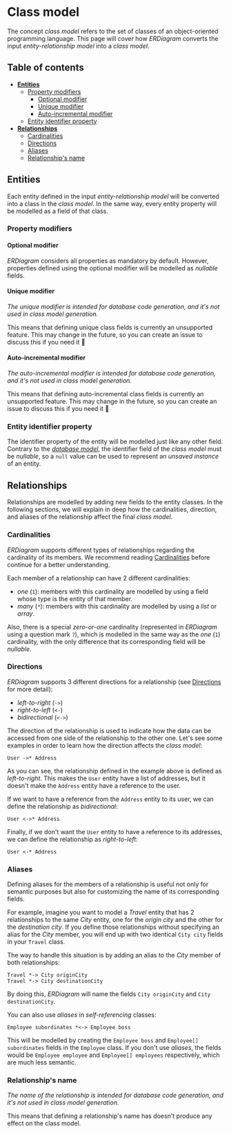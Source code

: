 # Class model

The concept _class model_ refers to the set of classes of an object-oriented programming language. This page will cover
how _ERDiagram_ converts the input _entity-relationship model_ into a _class model_.

## Table of contents

* **[Entities](#entities)**
    + [Property modifiers](#property-modifiers)
        + [Optional modifier](#optional-modifier)
        + [Unique modifier](#unique-modifier)
        + [Auto-incremental modifier](#auto-incremental-modifier)
    + [Entity identifier property](#entity-identifier-property)
* **[Relationships](#relationships)**
    + [Cardinalities](#cardinalities)
    + [Directions](#directions)
    + [Aliases](#aliases)
    + [Relationship's name](#relationships-name)

## Entities

Each entity defined in the input _entity-relationship model_ will be converted into a class in the _class model_. In the
same way, every entity property will be modelled as a field of that class.

### Property modifiers

#### Optional modifier

_ERDiagram_ considers all properties as mandatory by default. However, properties defined using the optional modifier
will be modelled as _nullable_ fields.

#### Unique modifier

_The unique modifier is intended for database code generation, and it's not used in class model generation._

This means that defining unique class fields is currently an unsupported feature. This may change in the future, so you
can create an issue to discuss this if you need it :slightly_smiling_face:

#### Auto-incremental modifier

_The auto-incremental modifier is intended for database code generation, and it's not used in class model generation._

This means that defining auto-incremental class fields is currently an unsupported feature. This may change in
the future, so you can create an issue to discuss this if you need it :slightly_smiling_face:

### Entity identifier property

The identifier property of the entity will be modelled just like any other field. Contrary to the
_[database model](Database_model.md#entity-identifier-property)_, the identifier field of the _class model_ must be
_nullable_, so a `null` value can be used to represent an _unsaved instance_ of an entity.

## Relationships

Relationships are modelled by adding new fields to the entity classes. In the following sections, we will explain in
deep how the cardinalities, direction, and aliases of the relationship affect the final _class model_.

### Cardinalities

_ERDiagram_ supports different types of relationships regarding the cardinality of its members. We recommend reading
[Cardinalities](ERDiagram_language.md#cardinalities) before continue for a better understanding.

Each member of a relationship can have 2 different cardinalities:

* _one_ (`1`): members with this cardinality are modelled by using a field whose type is the
  entity of that member.
* _many_ (`*`): members with this cardinality are modelled by using a _list_ or _array_.

Also, there is a special _zero-or-one_ cardinality (represented in _ERDiagram_ using a question mark `?`), which
is modelled in the same way as the _one_ (`1`) cardinality, with the only difference that its corresponding field will
be _nullable_.

### Directions

_ERDiagram_ supports 3 different directions for a relationship (see
[Directions](ERDiagram_language.md#directions) for more detail):

* _left-to-right_ (`->`)
* _right-to-left_ (`<-`)
* _bidirectional_ (`<->`)

The direction of the relationship is used to indicate how the data can be accessed from one side of the relationship to
the other one. Let's see some examples in order to learn how the direction affects the _class model_:

```erdiagram
User ->* Address
```

As you can see, the relationship defined in the example above is defined as _left-to-right_. This makes the `User`
entity have a list of addresses, but it doesn't make the `Address` entity have a reference to the user.

If we want to have a reference from the `Address` entity to its user, we can define the relationship as _bidirectional_:

```erdiagram
User <->* Address
```

Finally, if we don't want the `User` entity to have a reference to its addresses, we can define the relationship as
_right-to-left_:

```erdiagram
User <-* Address
```

### Aliases

Defining aliases for the members of a relationship is useful not only for semantic purposes but also for customizing the
name of its corresponding fields.

For example, imagine you want to model a _Travel_ entity that has 2 relationships to the same _City_ entity, one for the _origin
city_ and the other for the _destination city_. If you define those relationships without specifying an alias for the _City_ member,
you will end up with two identical `City city` fields in your `Travel` class.

The way to handle this situation is by adding an alias to the _City_ member of both relationships:

```erdiagram
Travel *-> City originCity
Travel *-> City destinationCity
```

By doing this, _ERDiagram_ will name the fields `City originCity` and `City destinationCity`.

You can also use _aliases_ in _self-referencing_ classes:

```erdiagram
Employee subordinates *<-> Employee boss
```

This will be modelled by creating the `Employee boss` and `Employee[] subordinates` fields in the `Employee` class. If you don't
use _aliases_, the fields would be `Employee employee` and `Employee[] employees` respectively, which are much less semantic.

### Relationship's name

_The name of the relationship is intended for database code generation, and it's not used in class model generation._

This means that defining a relationship's name has doesn't produce any effect on the class model.
